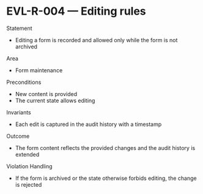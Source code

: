 # EVL-R-004 — Editing rules

Statement
- Editing a form is recorded and allowed only while the form is not archived

Area
- Form maintenance

Preconditions
- New content is provided
- The current state allows editing

Invariants
- Each edit is captured in the audit history with a timestamp

Outcome
- The form content reflects the provided changes and the audit history is extended

Violation Handling
- If the form is archived or the state otherwise forbids editing, the change is rejected

